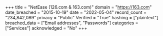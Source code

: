 +++
title = "NetEase (126.com &amp; 163.com)"
domain = "https://163.com"
date_breached = "2015-10-19"
date = "2022-05-04"
record_count = "234,842,089"
privacy = "Public"
Verified = "True"
hashing = ["plaintext"]
breached_data = ["Email addresses", "Passwords"]
categories = ["Services"]
acknowledged = "No"
+++
